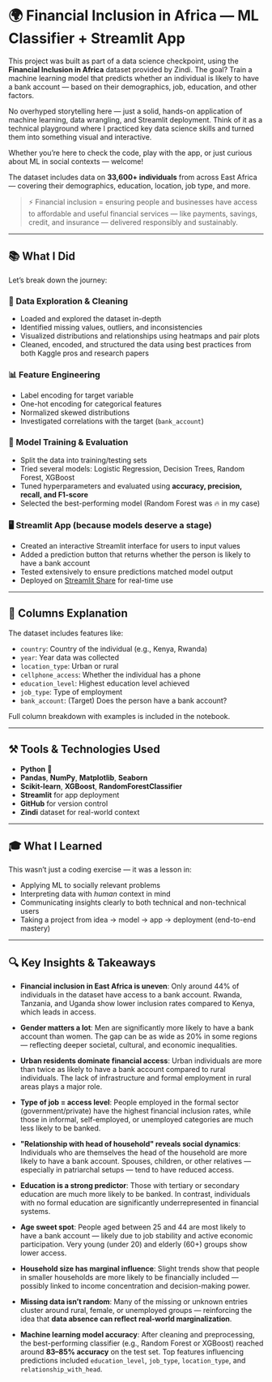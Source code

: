 
# 🌍 Financial Inclusion in Africa — ML Classifier + Streamlit App

This project was built as part of a data science checkpoint, using the **Financial Inclusion in Africa** dataset provided by Zindi. The goal? Train a machine learning model that predicts whether an individual is likely to have a bank account — based on their demographics, job, education, and other factors.

No overhyped storytelling here — just a solid, hands-on application of machine learning, data wrangling, and Streamlit deployment. Think of it as a technical playground where I practiced key data science skills and turned them into something visual and interactive.

Whether you’re here to check the code, play with the app, or just curious about ML in social contexts — welcome!

The dataset includes data on **33,600+ individuals** from across East Africa — covering their demographics, education, location, job type, and more.

> ⚡ Financial inclusion = ensuring people and businesses have access to affordable and useful financial services — like payments, savings, credit, and insurance — delivered responsibly and sustainably.

---

## 📚 What I Did 

Let’s break down the journey:

### 🧹 Data Exploration & Cleaning
- Loaded and explored the dataset in-depth
- Identified missing values, outliers, and inconsistencies
- Visualized distributions and relationships using heatmaps and pair plots
- Cleaned, encoded, and structured the data using best practices from both Kaggle pros and research papers

### 📊 Feature Engineering
- Label encoding for target variable
- One-hot encoding for categorical features
- Normalized skewed distributions
- Investigated correlations with the target (`bank_account`)

### 🧠 Model Training & Evaluation
- Split the data into training/testing sets
- Tried several models: Logistic Regression, Decision Trees, Random Forest, XGBoost
- Tuned hyperparameters and evaluated using **accuracy, precision, recall, and F1-score**
- Selected the best-performing model (Random Forest was 🔥 in my case)

### 🖥️ Streamlit App (because models deserve a stage)
- Created an interactive Streamlit interface for users to input values
- Added a prediction button that returns whether the person is likely to have a bank account
- Tested extensively to ensure predictions matched model output
- Deployed on [Streamlit Share](https://streamlit.io/sharing) for real-time use

---


## 🧾 Columns Explanation

The dataset includes features like:
- `country`: Country of the individual (e.g., Kenya, Rwanda)
- `year`: Year data was collected
- `location_type`: Urban or rural
- `cellphone_access`: Whether the individual has a phone
- `education_level`: Highest education level achieved
- `job_type`: Type of employment
- `bank_account`: (Target) Does the person have a bank account?

Full column breakdown with examples is included in the notebook.

---

## ⚒️ Tools & Technologies Used

- **Python** 🐍  
- **Pandas**, **NumPy**, **Matplotlib**, **Seaborn**  
- **Scikit-learn**, **XGBoost**, **RandomForestClassifier**  
- **Streamlit** for app deployment  
- **GitHub** for version control  
- **Zindi** dataset for real-world context

---

## 🎓 What I Learned

This wasn’t just a coding exercise — it was a lesson in:
- Applying ML to socially relevant problems
- Interpreting data with *human* context in mind
- Communicating insights clearly to both technical and non-technical users
- Taking a project from idea → model → app → deployment (end-to-end mastery)

---

## 🔍 Key Insights & Takeaways

- **Financial inclusion in East Africa is uneven**: Only around 44% of individuals in the dataset have access to a bank account. Rwanda, Tanzania, and Uganda show lower inclusion rates compared to Kenya, which leads in access.

- **Gender matters a lot**: Men are significantly more likely to have a bank account than women. The gap can be as wide as 20% in some regions — reflecting deeper societal, cultural, and economic inequalities.

- **Urban residents dominate financial access**: Urban individuals are more than twice as likely to have a bank account compared to rural individuals. The lack of infrastructure and formal employment in rural areas plays a major role.

- **Type of job = access level**: People employed in the formal sector (government/private) have the highest financial inclusion rates, while those in informal, self-employed, or unemployed categories are much less likely to be banked.

- **"Relationship with head of household" reveals social dynamics**: Individuals who are themselves the head of the household are more likely to have a bank account. Spouses, children, or other relatives — especially in patriarchal setups — tend to have reduced access.

- **Education is a strong predictor**: Those with tertiary or secondary education are much more likely to be banked. In contrast, individuals with no formal education are significantly underrepresented in financial systems.

- **Age sweet spot**: People aged between 25 and 44 are most likely to have a bank account — likely due to job stability and active economic participation. Very young (under 20) and elderly (60+) groups show lower access.

- **Household size has marginal influence**: Slight trends show that people in smaller households are more likely to be financially included — possibly linked to income concentration and decision-making power.

- **Missing data isn’t random**: Many of the missing or unknown entries cluster around rural, female, or unemployed groups — reinforcing the idea that **data absence can reflect real-world marginalization**.

- **Machine learning model accuracy**: After cleaning and preprocessing, the best-performing classifier (e.g., Random Forest or XGBoost) reached around **83–85% accuracy** on the test set. Top features influencing predictions included `education_level`, `job_type`, `location_type`, and `relationship_with_head`.



